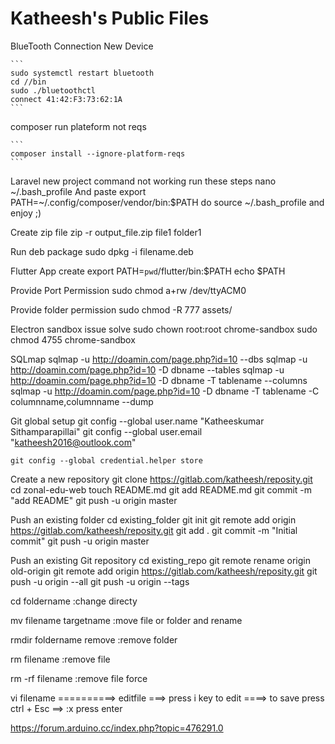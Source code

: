 # Katheesh's Public Files
BlueTooth Connection New Device
	
	```
	sudo systemctl restart bluetooth
	cd //bin
	sudo ./bluetoothctl
	connect 41:42:F3:73:62:1A
	```
	
composer run plateform not reqs

	```
	composer install --ignore-platform-reqs
	```
	
Laravel new project command not working run these steps
	nano ~/.bash_profile 
	And paste
	export PATH=~/.config/composer/vendor/bin:$PATH
	do source ~/.bash_profile and enjoy ;)

Create zip file
	zip -r output_file.zip file1 folder1

Run deb package 
	sudo dpkg -i filename.deb

Flutter App create 
	export PATH=`pwd`/flutter/bin:$PATH
	echo $PATH

Provide Port Permission
	sudo chmod a+rw /dev/ttyACM0

Provide folder permission
	sudo chmod -R 777 assets/

Electron sandbox issue solve
	sudo chown root:root chrome-sandbox
	sudo chmod 4755 chrome-sandbox

SQLmap
	sqlmap -u http://doamin.com/page.php?id=10 --dbs
	sqlmap -u http://doamin.com/page.php?id=10 -D dbname --tables
	sqlmap -u http://doamin.com/page.php?id=10 -D dbname -T tablename --columns
	sqlmap -u http://doamin.com/page.php?id=10 -D dbname -T tablename -C columnname,columnname --dump

Git global setup
	git config --global user.name "Katheeskumar Sithamparapillai"
	git config --global user.email "katheesh2016@outlook.com"
	
	git config --global credential.helper store

Create a new repository
	git clone https://gitlab.com/katheesh/reposity.git
	cd zonal-edu-web
	touch README.md
	git add README.md
	git commit -m "add README"
	git push -u origin master

Push an existing folder
	cd existing_folder
	git init
	git remote add origin https://gitlab.com/katheesh/reposity.git
	git add .
	git commit -m "Initial commit"
	git push -u origin master

Push an existing Git repository
	cd existing_repo
	git remote rename origin old-origin
	git remote add origin https://gitlab.com/katheesh/reposity.git
	git push -u origin --all
	git push -u origin --tags


cd foldername   	:change directy

mv filename targetname  :move file or folder and rename

rmdir foldername remove :remove folder

rm filename		:remove file

rm -rf filename   	:remove file force

vi filename ==========> editfile ===> press i key to edit   ====> to save press ctrl + Esc  ==> :x press enter 


https://forum.arduino.cc/index.php?topic=476291.0
































